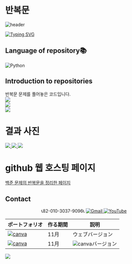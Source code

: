 # 반복문

![header](https://capsule-render.vercel.app/api?type=egg&color=gradient&height=300&section=header&text=welcome%2&fontSize=50&desc=백준%20반복문%20문제)

[![Typing SVG](https://readme-typing-svg.demolab.com?font=Fira+Code&pause=1000&color=93BDF7&background=203AFF00&random=false&width=435&lines=My+name+is+kimganghyeon)](https://git.io/typing-svg)

## Language of repository📚
![Python](https://img.shields.io/badge/Python-3776AB?style=for-the-badge&logo=Python&logoColor=white)


## Introduction to repositories 
반복문 문제를 풀어놓은 코드입니다. <br>
<a href="https://www.acmicpc.net/problem/10950">
  <img src ="https://github.com/do04200611/python/assets/74278578/965e8b19-20e0-44e2-8810-a6bd40156ac6">
</a><br>
<a href="https://www.acmicpc.net/problem/10950">
  <img src ="https://github.com/do04200611/python/assets/74278578/75c6d78b-5f79-4bc8-9ed2-8937a492593d">
</a><br>
<a href="https://www.acmicpc.net/problem/8393">
  <img src ="https://github.com/do04200611/python/assets/74278578/fc0d4107-a75d-475f-8252-4124901b7bfa">
</a><br>




# 결과 사진 <br>
<a href="https://github.com/do04200611/python/blob/main/%EA%B8%B0%EB%B3%B8%EA%B8%B0%20%EB%8B%A4%EC%A7%80%EA%B8%B0/%EB%B0%98%EB%B3%B5%EB%AC%B8/A%2BB%20-3.py">
  <img src ="https://github.com/do04200611/python/assets/74278578/3b823f32-9fc6-4c0d-bfd2-ec4250075ec8">
</a>

<a href="https://github.com/do04200611/python/blob/main/%EA%B8%B0%EB%B3%B8%EA%B8%B0%20%EB%8B%A4%EC%A7%80%EA%B8%B0/%EB%B0%98%EB%B3%B5%EB%AC%B8/max_plus.py">
  <img src ="https://github.com/do04200611/python/assets/74278578/0db632cc-567d-401e-bfe3-c5e672c12b89">
</a>
<a href="https://github.com/do04200611/python/blob/main/%EA%B8%B0%EB%B3%B8%EA%B8%B0%20%EB%8B%A4%EC%A7%80%EA%B8%B0/%EB%B0%98%EB%B3%B5%EB%AC%B8/multiple.py">
  <img src ="https://github.com/do04200611/python/assets/74278578/0c208168-a2c3-4bd8-92b0-ba32caa52a3d">
</a>


# github 웹 호스팅 페이지
<a href="https://do04200611.github.io/python/%EB%B0%B0%EC%97%B4/index.html">백준 문제의 반복문을 정리한 페이지</a><br>
## Contact 



<p align="center">
  📞82-010-3037-9096📞
  <a href="mailto:a01030379096@gmail.com">
    <img src="https://img.shields.io/badge/-Gmail-red?style=for-the-badge&logo=Gmail" alt="Gmail">
  </a>
  <a href="https://www.youtube.com/channel/UC484ZJMavtoPOI4ey-HFdCA">
   <img src="https://img.shields.io/badge/-YouTube-red?style=for-the-badge&logo=youtube"  alt="YouTube">
 </a> <br>
 
  | ポートフォリオ           |  作る期間     |            説明  |
  |------------------------|---------------|----------------------------------------------|
  |<a href="https://kimganghyeon.my.canva.site/kimganghyeon"><img src="https://img.shields.io/badge/canva-purple?style=for-the-badge&logo=canva" alt="canva"></a>|11月|ウェブバージョン|
  |<a href="https://www.canva.com/design/DAFzY5opUiA/Ge33dSKE16cErBaDJDp-BA/edit"><img src="https://img.shields.io/badge/canva-purple?style=for-the-badge&logo=canva" alt="canva"></a>|11月|<img src="https://img.shields.io/badge/canva-purple?style=for-the-badge&logo=canva" alt="canva">バージョン|
</p>
<img src="https://capsule-render.vercel.app/api?type=egg&color=gradient&height=100&text=Thank%20you%20for%20watching.&section=footer" />
